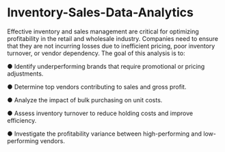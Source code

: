 # Inventory-Sales-Data-Analytics

Effective inventory and sales management are critical for optimizing 
profitability in the retail and wholesale industry. Companies need to ensure 
that they are not incurring losses due to inefficient pricing, poor inventory 
turnover, or vendor dependency. The goal of this analysis is to: 

● Identify underperforming brands that require promotional or pricing 
adjustments. 

● Determine top vendors contributing to sales and gross profit. 

● Analyze the impact of bulk purchasing on unit costs. 

● Assess inventory turnover to reduce holding costs and improve 
efficiency. 

● Investigate the profitability variance between high-performing and 
low-performing vendors.
